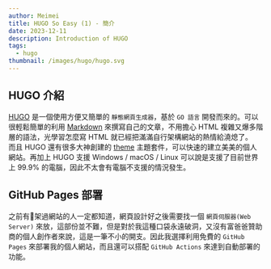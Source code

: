 ```yaml
---
author: Meimei
title: HUGO So Easy (1) - 簡介
date: 2023-12-11
description: Introduction of HUGO
tags:
  - hugo
thumbnail: /images/hugo/hugo.svg
---
```

## HUGO 介紹
[HUGO](https://gohugo.io/) 是一個使用方便又簡單的 `靜態網頁生成器`，基於 `GO 語言` 開發而來的。可以很輕鬆簡單的利用 [Markdown](https://www.markdownguide.org/) 來撰寫自己的文章，不用擔心 HTML 複雜又爆多階層的語法，光學習怎麼寫 HTML 就已經把滿滿自行架構網站的熱情給澆熄了。  
而且 HUGO 還有很多大神創建的 [theme](https://themes.gohugo.io/) 主題套件，可以快速的建立美美的個人網站。再加上 HUGO 支援 Windows / macOS / Linux 可以說是支援了目前世界上 99.9% 的電腦，因此不太會有電腦不支援的情況發生。


## GitHub Pages 部署
之前有架過網站的人一定都知道，網頁設計好之後需要找一個 `網頁伺服器(Web Server)` 來放，這部份並不難，但是對於我這種口袋永遠破洞，又沒有富爸爸贊助商的個人創作者來說，這是一筆不小的開支。因此我選擇利用免費的 `GitHub Pages` 來部署我的個人網站，而且還可以搭配 `GitHub Actions` 來達到自動部署的功能。

